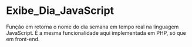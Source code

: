 # Exibe_Dia_JavaScript
Função em retorna o nome do dia semana em tempo real na linguagem JavaScript. É a mesma funcionalidade aqui implementada em PHP, só que em front-end.
